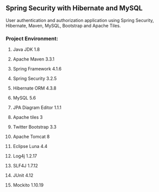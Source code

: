 ## Spring Security with Hibernate and MySQL ##
User authentication and authorization application using Spring Security, Hibernate, Maven, MySQL, Bootstrap and Apache Tiles.



### Project Environment: ###
1. Java JDK 1.8

2. Apache Maven 3.3.1

3. Spring Framework 4.1.6

4. Spring Security 3.2.5

5. Hibernate ORM 4.3.8

6. MySQL 5.6 

7. JPA Diagram Editor 1.1.1

8. Apache tiles 3

9. Twitter Bootstrap 3.3

10. Apache Tomcat 8

11. Eclipse Luna 4.4

12. Log4j 1.2.17

13. SLF4J 1.7.12

14. JUnit 4.12

15. Mockito 1.10.19

